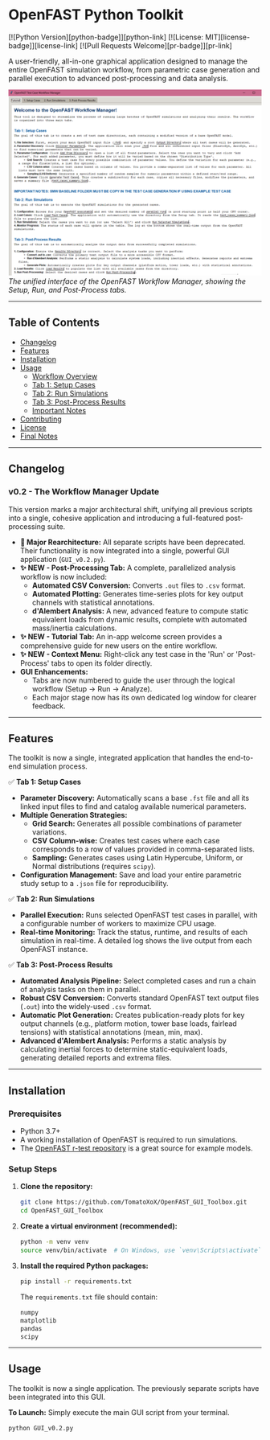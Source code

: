 # OpenFAST Python Toolkit

[![Python Version][python-badge]][python-link]
[![License: MIT][license-badge]][license-link]
[![Pull Requests Welcome][pr-badge]][pr-link]

A user-friendly, all-in-one graphical application designed to manage the entire OpenFAST simulation workflow, from parametric case generation and parallel execution to advanced post-processing and data analysis.

![GUI Workflow Manager](Resources/GUI_Workflow.png)
*The unified interface of the OpenFAST Workflow Manager, showing the Setup, Run, and Post-Process tabs.*

---

## Table of Contents

- [Changelog](#changelog)
- [Features](#features)
- [Installation](#installation)
- [Usage](#usage)
  - [Workflow Overview](#workflow-overview)
  - [Tab 1: Setup Cases](#tab-1-setup-cases)
  - [Tab 2: Run Simulations](#tab-2-run-simulations)
  - [Tab 3: Post-Process Results](#tab-3-post-process-results)
  - [Important Notes](#important-notes)
- [Contributing](#contributing)
- [License](#license)
- [Final Notes](#final-notes)

---

## Changelog

### **v0.2 - The Workflow Manager Update**

This version marks a major architectural shift, unifying all previous scripts into a single, cohesive application and introducing a full-featured post-processing suite.

-   **🚀 Major Rearchitecture:** All separate scripts have been deprecated. Their functionality is now integrated into a single, powerful GUI application (`GUI_v0.2.py`).
-   **✨ NEW - Post-Processing Tab:** A complete, parallelized analysis workflow is now included:
    -   **Automated CSV Conversion:** Converts `.out` files to `.csv` format.
    -   **Automated Plotting:** Generates time-series plots for key output channels with statistical annotations.
    -   **d'Alembert Analysis:** A new, advanced feature to compute static equivalent loads from dynamic results, complete with automated mass/inertia calculations.
-   **✨ NEW - Tutorial Tab:** An in-app welcome screen provides a comprehensive guide for new users on the entire workflow.
-   **✨ NEW - Context Menu:** Right-click any test case in the 'Run' or 'Post-Process' tabs to open its folder directly.
-   **GUI Enhancements:**
    -   Tabs are now numbered to guide the user through the logical workflow (Setup -> Run -> Analyze).
    -   Each major stage now has its own dedicated log window for clearer feedback.

---

## Features

The toolkit is now a single, integrated application that handles the end-to-end simulation process.

✅ **Tab 1: Setup Cases**
-   **Parameter Discovery:** Automatically scans a base `.fst` file and all its linked input files to find and catalog available numerical parameters.
-   **Multiple Generation Strategies:**
    -   **Grid Search:** Generates all possible combinations of parameter variations.
    -   **CSV Column-wise:** Creates test cases where each case corresponds to a row of values provided in comma-separated lists.
    -   **Sampling:** Generates cases using Latin Hypercube, Uniform, or Normal distributions (requires `scipy`).
-   **Configuration Management:** Save and load your entire parametric study setup to a `.json` file for reproducibility.

✅ **Tab 2: Run Simulations**
-   **Parallel Execution:** Runs selected OpenFAST test cases in parallel, with a configurable number of workers to maximize CPU usage.
-   **Real-time Monitoring:** Track the status, runtime, and results of each simulation in real-time. A detailed log shows the live output from each OpenFAST instance.

✅ **Tab 3: Post-Process Results**
-   **Automated Analysis Pipeline:** Select completed cases and run a chain of analysis tasks on them in parallel.
-   **Robust CSV Conversion:** Converts standard OpenFAST text output files (`.out`) into the widely-used `.csv` format.
-   **Automatic Plot Generation:** Creates publication-ready plots for key output channels (e.g., platform motion, tower base loads, fairlead tensions) with statistical annotations (mean, min, max).
-   **Advanced d'Alembert Analysis:** Performs a static analysis by calculating inertial forces to determine static-equivalent loads, generating detailed reports and extrema files.

---

## Installation

### Prerequisites
-   Python 3.7+
-   A working installation of OpenFAST is required to run simulations.
-   The [OpenFAST r-test repository](https://github.com/OpenFAST/r-test) is a great source for example models.

### Setup Steps

1.  **Clone the repository:**
    ```bash
    git clone https://github.com/TomatoXoX/OpenFAST_GUI_Toolbox.git
    cd OpenFAST_GUI_Toolbox
    ```

2.  **Create a virtual environment (recommended):**
    ```bash
    python -m venv venv
    source venv/bin/activate  # On Windows, use `venv\Scripts\activate`
    ```

3.  **Install the required Python packages:**
    ```bash
    pip install -r requirements.txt
    ```
    The `requirements.txt` file should contain:
    ```
    numpy
    matplotlib
    pandas
    scipy
    ```

---

## Usage

The toolkit is now a single application. The previously separate scripts have been integrated into this GUI.

**To Launch:**
Simply execute the main GUI script from your terminal.
```bash
python GUI_v0.2.py
